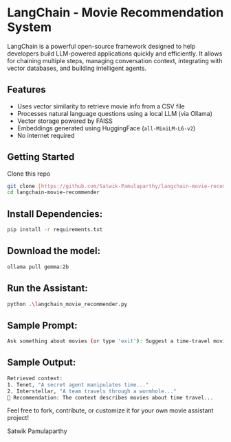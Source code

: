 # LangChain - Movie Recommendation System

LangChain is a powerful open-source framework designed to help developers build LLM-powered applications quickly and efficiently. It allows for chaining multiple steps, managing conversation context, integrating with vector databases, and building intelligent agents.

##  Features
-  Uses vector similarity to retrieve movie info from a CSV file
-  Processes natural language questions using a local LLM (via Ollama)
-  Vector storage powered by FAISS
-  Embeddings generated using HuggingFace (`all-MiniLM-L6-v2`)
-  No internet required

##  Getting Started
Clone this repo
```bash
git clone [https://github.com/Satwik-Pamulaparthy/langchain-movie-recommender.git]
cd langchain-movie-recommender
```
## Install Dependencies:
``` bash
pip install -r requirements.txt
```
## Download the model:
``` bash
ollama pull gemma:2b
```
## Run the Assistant:
``` bash
python .\langchain_movie_recommender.py
```
## Sample Prompt:
``` bash
Ask something about movies (or type 'exit'): Suggest a time-travel movie
```
## Sample Output:
``` bash
Retrieved context:
1. Tenet, "A secret agent manipulates time..."
2. Interstellar, "A team travels through a wormhole..."
🤖 Recommendation: The context describes movies about time travel...
```



Feel free to fork, contribute, or customize it for your own movie assistant project!

Satwik Pamulaparthy
